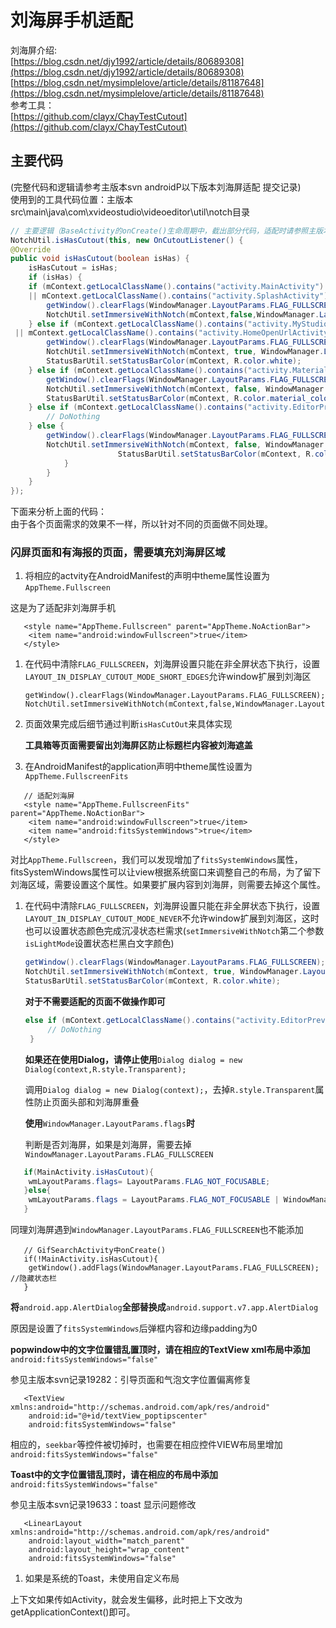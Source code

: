 # 刘海屏手机适配

刘海屏介绍:  
[https://blog.csdn.net/djy1992/article/details/80689308](https://blog.csdn.net/djy1992/article/details/80689308)  
[https://blog.csdn.net/mysimplelove/article/details/81187648](https://blog.csdn.net/mysimplelove/article/details/81187648)  
参考工具：  
[https://github.com/clayx/ChayTestCutout](https://github.com/clayx/ChayTestCutout)

## 主要代码

\(完整代码和逻辑请参考主版本svn androidP以下版本刘海屏适配 提交记录\)  
使用到的工具代码位置：主版本src\main\java\com\xvideostudio\videoeditor\util\notch目录

```java
// 主要逻辑（BaseActivity的onCreate()生命周期中，截出部分代码，适配时请参照主版本相应代码）
NotchUtil.isHasCutout(this, new OnCutoutListener() {
@Override
public void isHasCutout(boolean isHas) {
    isHasCutout = isHas;
    if (isHas) {
    if (mContext.getLocalClassName().contains("activity.MainActivity") || mContext.getLocalClassName().contains("activity.GoogleVipSingleLiteActivity")
    || mContext.getLocalClassName().contains("activity.SplashActivity") || mContext.getLocalClassName().contains("activity.SplashScreenActivity")|| mContext.getLocalClassName().contains("activity.MaterialItemInfoActivity")) {
        getWindow().clearFlags(WindowManager.LayoutParams.FLAG_FULLSCREEN);
        NotchUtil.setImmersiveWithNotch(mContext,false,WindowManager.LayoutParams.LAYOUT_IN_DISPLAY_CUTOUT_MODE_SHORT_EDGES);
    } else if (mContext.getLocalClassName().contains("activity.MyStudioActivity") ||mContext.getLocalClassName().contains("activity.MaterialCategoryHistorySettingActivity")|| mContext.getLocalClassName().contains("activity.OperationManagerActivity") || mContext.getLocalClassName().contains("activity.HomeLikeUsAndFAQActivity")
 || mContext.getLocalClassName().contains("activity.HomeOpenUrlActivity")) {
        getWindow().clearFlags(WindowManager.LayoutParams.FLAG_FULLSCREEN);
        NotchUtil.setImmersiveWithNotch(mContext, true, WindowManager.LayoutParams.LAYOUT_IN_DISPLAY_CUTOUT_MODE_NEVER);
        StatusBarUtil.setStatusBarColor(mContext, R.color.white);
    } else if (mContext.getLocalClassName().contains("activity.MaterialActivityNew")) {
        getWindow().clearFlags(WindowManager.LayoutParams.FLAG_FULLSCREEN);
        NotchUtil.setImmersiveWithNotch(mContext, false, WindowManager.LayoutParams.LAYOUT_IN_DISPLAY_CUTOUT_MODE_NEVER);
        StatusBarUtil.setStatusBarColor(mContext, R.color.material_color_accent); 
    } else if (mContext.getLocalClassName().contains("activity.EditorPreviewActivity") || mContext.getLocalClassName().contains("activity.CameraActivity")) {
        // DoNothing
    } else {
        getWindow().clearFlags(WindowManager.LayoutParams.FLAG_FULLSCREEN);
        NotchUtil.setImmersiveWithNotch(mContext, false, WindowManager.LayoutParams.LAYOUT_IN_DISPLAY_CUTOUT_MODE_NEVER);
                        StatusBarUtil.setStatusBarColor(mContext, R.color.colorPrimary);
            }
        }
    }
});
```

下面来分析上面的代码：  
由于各个页面需求的效果不一样，所以针对不同的页面做不同处理。

### 闪屏页面和有海报的页面，需要填充刘海屏区域

1. 将相应的actvity在AndroidManifest的声明中theme属性设置为`AppTheme.Fullscreen`  

这是为了适配非刘海屏手机

```text
   <style name="AppTheme.Fullscreen" parent="AppTheme.NoActionBar">
    <item name="android:windowFullscreen">true</item>
   </style>
```

1. 在代码中清除`FLAG_FULLSCREEN`，刘海屏设置只能在非全屏状态下执行，设置`LAYOUT_IN_DISPLAY_CUTOUT_MODE_SHORT_EDGES`允许window扩展到刘海区

   ```text
   getWindow().clearFlags(WindowManager.LayoutParams.FLAG_FULLSCREEN);
   NotchUtil.setImmersiveWithNotch(mContext,false,WindowManager.LayoutParams.LAYOUT_IN_DISPLAY_CUTOUT_MODE_SHORT_EDGES);
   ```

2. 页面效果完成后细节通过判断`isHasCutOut`来具体实现

   **工具箱等页面需要留出刘海屏区防止标题栏内容被刘海遮盖**

3. 在AndroidManifest的application声明中theme属性设置为`AppTheme.FullscreenFits`

```text
   // 适配刘海屏
   <style name="AppTheme.FullscreenFits" parent="AppTheme.NoActionBar">
    <item name="android:windowFullscreen">true</item>
    <item name="android:fitsSystemWindows">true</item>
   </style>
```

对比`AppTheme.Fullscreen`，我们可以发现增加了`fitsSystemWindows`属性，fitsSystemWindows属性可以让view根据系统窗口来调整自己的布局，为了留下刘海区域，需要设置这个属性。如果要扩展内容到刘海屏，则需要去掉这个属性。

1. 在代码中清除`FLAG_FULLSCREEN`，刘海屏设置只能在非全屏状态下执行，设置`LAYOUT_IN_DISPLAY_CUTOUT_MODE_NEVER`不允许window扩展到刘海区，这时也可以设置状态颜色完成沉㓎状态栏需求\(`setImmersiveWithNotch`第二个参数`isLightMode`设置状态栏黑白文字颜色\)

   ```java
   getWindow().clearFlags(WindowManager.LayoutParams.FLAG_FULLSCREEN);
   NotchUtil.setImmersiveWithNotch(mContext, true, WindowManager.LayoutParams.LAYOUT_IN_DISPLAY_CUTOUT_MODE_NEVER);
   StatusBarUtil.setStatusBarColor(mContext, R.color.white);
   ```

   **对于不需要适配的页面不做操作即可**

   ```java
   else if (mContext.getLocalClassName().contains("activity.EditorPreviewActivity") || mContext.getLocalClassName().contains("activity.CameraActivity")) {
        // DoNothing
    }
   ```

   **如果还在使用Dialog，请停止使用**`Dialog dialog = new Dialog(context,R.style.Transparent);`

   调用`Dialog dialog = new Dialog(context);`，去掉`R.style.Transparent`属性防止页面头部和刘海屏重叠

   **使用**`WindowManager.LayoutParams.flags`**时**

   判断是否刘海屏，如果是刘海屏，需要去掉`WindowManager.LayoutParams.FLAG_FULLSCREEN`

```java
   if(MainActivity.isHasCutout){
    wmLayoutParams.flags= LayoutParams.FLAG_NOT_FOCUSABLE;
   }else{
    wmLayoutParams.flags = LayoutParams.FLAG_NOT_FOCUSABLE | WindowManager.LayoutParams.FLAG_FULLSCREEN;
   }
```

同理刘海屏遇到`WindowManager.LayoutParams.FLAG_FULLSCREEN`也不能添加

```text
   // GifSearchActivity中onCreate()
   if(!MainActivity.isHasCutout){
    getWindow().addFlags(WindowManager.LayoutParams.FLAG_FULLSCREEN); //隐藏状态栏
   }
```

**将**`android.app.AlertDialog`**全部替换成**`android.support.v7.app.AlertDialog`

原因是设置了`fitsSystemWindows`后弹框内容和边缘padding为0

**popwindow中的文字位置错乱置顶时，请在相应的TextView xml布局中添加**`android:fitsSystemWindows="false"`

参见主版本svn记录19282：引导页面和气泡文字位置偏离修复

```text
   <TextView xmlns:android="http://schemas.android.com/apk/res/android"
    android:id="@+id/textView_poptipscenter"
    android:fitsSystemWindows="false"
```

相应的，`seekbar`等控件被切掉时，也需要在相应控件VIEW布局里增加`android:fitsSystemWindows="false"`

**Toast中的文字位置错乱顶时，请在相应的布局中添加**`android:fitsSystemWindows="false"`

参见主版本svn记录19633：toast 显示问题修改

```text
   <LinearLayout xmlns:android="http://schemas.android.com/apk/res/android"
    android:layout_width="match_parent"
    android:layout_height="wrap_content"
    android:fitsSystemWindows="false"
```

1. 如果是系统的Toast，未使用自定义布局  

上下文如果传如Activity，就会发生偏移，此时把上下文改为getApplicationContext\(\)即可。

